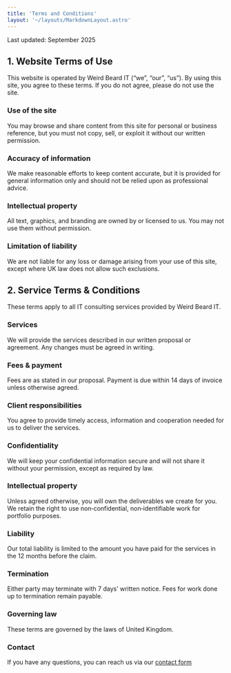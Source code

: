 ```yaml
---
title: 'Terms and Conditions'
layout: '~/layouts/MarkdownLayout.astro'
---
```

Last updated: September 2025

## 1. Website Terms of Use

This website is operated by Weird Beard IT (“we”, “our”, “us”). By using this site, you agree to these terms. If you do not agree, please do not use the site.

### Use of the site
You may browse and share content from this site for personal or business reference, but you must not copy, sell, or exploit it without our written permission.

### Accuracy of information
We make reasonable efforts to keep content accurate, but it is provided for general information only and should not be relied upon as professional advice.

### Intellectual property
All text, graphics, and branding are owned by or licensed to us. You may not use them without permission.

### Limitation of liability
We are not liable for any loss or damage arising from your use of this site, except where UK law does not allow such exclusions.

## 2. Service Terms & Conditions

These terms apply to all IT consulting services provided by Weird Beard IT.

### Services
We will provide the services described in our written proposal or agreement. Any changes must be agreed in writing.

### Fees & payment
Fees are as stated in our proposal. Payment is due within 14 days of invoice unless otherwise agreed.

### Client responsibilities

You agree to provide timely access, information and cooperation needed for us to deliver the services.

### Confidentiality

We will keep your confidential information secure and will not share it without your permission, except as required by law.

### Intellectual property
Unless agreed otherwise, you will own the deliverables we create for you. We retain the right to use non‑confidential, non‑identifiable work for portfolio purposes.

### Liability
Our total liability is limited to the amount you have paid for the services in the 12 months before the claim.

### Termination
Either party may terminate with 7 days’ written notice. Fees for work done up to termination remain payable.

### Governing law
These terms are governed by the laws of United Kingdom.

### Contact
If you have any questions, you can reach us via our [contact form](/#contact)
